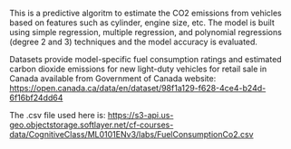 This is a predictive algoritm to estimate the CO2 emissions from vehicles based on features such as cylinder, engine size, etc. The model is built using simple regression, multiple regression, and polynomial regressions (degree 2 and 3) techniques and the model accuracy is evaluated.


Datasets provide model-specific fuel consumption ratings and estimated carbon dioxide emissions for new light-duty vehicles 
for retail sale in Canada available from Government of Canada website:
https://open.canada.ca/data/en/dataset/98f1a129-f628-4ce4-b24d-6f16bf24dd64

The .csv file used here is:
https://s3-api.us-geo.objectstorage.softlayer.net/cf-courses-data/CognitiveClass/ML0101ENv3/labs/FuelConsumptionCo2.csv
